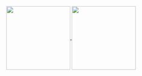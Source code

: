 <a href="https://github.com/marinacavalari">
  <img align="center" height="170px" src="https://github-readme-stats.vercel.app/api?username=marinacavalari&include_all_commits=true&show_icons=true&theme=nightowl" />
</a>
<a href="https://github.com/marinacavalari">
  <img align="center" height="170px" src="https://github-readme-stats.vercel.app/api/top-langs/?username=marinacavalari&layout=compact&show_icons=true&theme=nightowl" />
</a>
